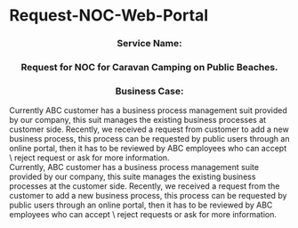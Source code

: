 # Request-NOC-Web-Portal
<h3><center>Service Name:</center></h3>
<h3><center>Request for NOC for Caravan Camping on Public Beaches. </center></h3>
<h3><center>Business Case:</center></h3>
Currently ABC customer has a business process management suit provided by our company, this suit manages the existing business processes at customer side. 
Recently, we received a request from customer to add a new business process, this process can be requested by public users through an online portal, then it has to be reviewed by ABC employees who can accept \ reject request or ask for more information.<br>
Currently, ABC customer has a business process management suite provided by our company, this suite manages the existing business processes at the customer side. Recently, we received a request from the customer to add a new business process, this process can be requested by public users through an online portal, then it has to be reviewed by ABC employees who can accept \ reject requests or ask for more information.



